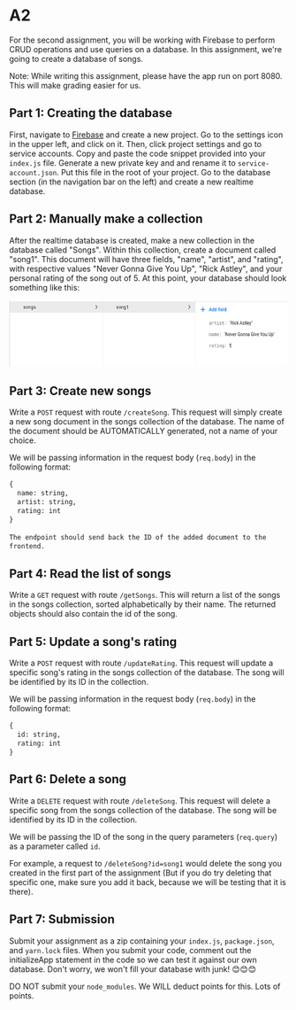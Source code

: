 # A2

For the second assignment, you will be working with Firebase to perform CRUD
operations and use queries on a database. In this assignment, we're going to 
create a database of songs. 

Note: While writing this assignment, please have the app run on port 8080. 
This will make grading easier for us. 

## Part 1: Creating the database 

First, navigate to [Firebase](https://firebase.google.com/) and create a 
new project. Go to the settings icon in the upper left, and click on it. Then,
click project settings and go to service accounts. Copy and paste the code 
snippet provided into your `index.js` file. Generate a new private key
and and rename it to `service-account.json`. Put this file in the root of your 
project. Go to the database section (in the navigation bar on the left) and 
create a new realtime database. 

## Part 2: Manually make a collection

After the realtime database is created, make a new collection in the database
called "Songs". Within this collection, create a document called "song1". 
This document will have three fields, "name", "artist", and "rating", with 
respective values "Never Gonna Give You Up", "Rick Astley", and your 
personal rating of the song out of 5. At this point, your database should look 
something like this: 

<img src="./db.png" height=120px width=600px />

## Part 3: Create new songs

Write a `POST` request with route `/createSong`. This request will simply create
a new song document in the songs collection of the database. The name of the 
document should be AUTOMATICALLY generated, not a name of your choice.

We will be passing information in the request body (`req.body`) in the following format: 

```
{
  name: string, 
  artist: string, 
  rating: int
}

The endpoint should send back the ID of the added document to the frontend.
```

## Part 4: Read the list of songs

Write a `GET` request with route `/getSongs`. This will return a list of the 
songs in the songs collection, sorted alphabetically by their name. The returned 
objects should also contain the id of the song.

## Part 5: Update a song's rating

Write a `POST` request with route `/updateRating`. This request will update a 
specific song's rating in the songs collection of the database. The song will 
be identified by its ID in the collection. 

We will be passing information in the request body (`req.body`) in the 
following format: 

```
{
  id: string,
  rating: int
} 
```

## Part 6: Delete a song

Write a `DELETE` request with route `/deleteSong`. This request will delete
a specific song from the songs collection of the database. The song will be 
identified by its ID in the collection. 

We will be passing the ID of the song in the query parameters (`req.query`) 
as a parameter called `id`. 

For example, a request to `/deleteSong?id=song1` would delete the song 
you created in the first part of the assignment (But if you do try deleting
that specific one, make sure you add it back, because we will be testing
that it is there).

## Part 7: Submission

Submit your assignment as a zip containing your `index.js`, `package.json`, and 
`yarn.lock` files. When you submit your code, comment out the initializeApp statement 
in the code so we can test it against our own database. Don't worry, we won't 
fill your database with junk! 😊😊😊

DO NOT submit your `node_modules`. We WILL deduct points for this. 
Lots of points. 
